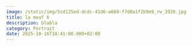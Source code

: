 ```yaml
---
image: /static/img/5cd125ed-dcdc-41d6-a668-f7d8a1f2b9e9_rw_1920.jpg
title: la meuf 6
description: blabla
category: Portrait
date: 2025-10-16T18:41:00.000+02:00
---
```

